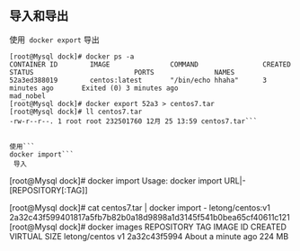 ## 导入和导出

使用```
docker export```
 导出
 
```
[root@Mysql dock]# docker ps -a
CONTAINER ID        IMAGE               COMMAND                CREATED             STATUS                         PORTS               NAMES
52a3ed388019        centos:latest       "/bin/echo hhaha"      3 minutes ago       Exited (0) 3 minutes ago                           mad_nobel 
[root@Mysql dock]# docker export 52a3 > centos7.tar
[root@Mysql dock]# ll centos7.tar 
-rw-r--r--. 1 root root 232501760 12月 25 13:59 centos7.tar```


使用```
docker import```
 导入
```
[root@Mysql dock]# docker import
Usage: docker import URL|- [REPOSITORY[:TAG]]

[root@Mysql dock]# cat centos7.tar | docker import - letong/centos:v1
2a32c43f599401817a5fb7b82b0a18d9898a1d3145f541b0bea65cf40611c121
[root@Mysql dock]# docker images
REPOSITORY          TAG                 IMAGE ID            CREATED              VIRTUAL SIZE
letong/centos       v1                  2a32c43f5994        About a minute ago   224 MB
```

